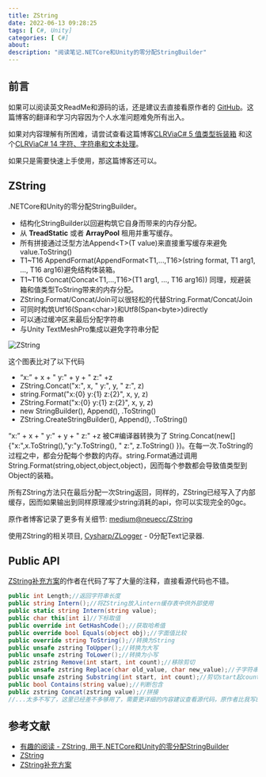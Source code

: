 ```yaml
---
title: ZString
date: 2022-06-13 09:28:25
tags: [ C#, Unity]
categories: [ C#]
about: 
description: "阅读笔记.NETCore和Unity的零分配StringBuilder"
---
```


## 前言

如果可以阅读英文ReadMe和源码的话，还是建议去直接看原作者的 [GitHub](https://github.com/Cysharp/ZString#getting-started)。这篇博客的翻译和学习内容因为个人水准问题难免所有出入。

如果对内容理解有所困难，请尝试查看这篇博客[CLRViaC# 5 值类型拆装箱](https://crazyink47.xyz/2022/02/18/%E3%80%8ACLRViaC-%E3%80%8B%E7%AC%AC5%E7%AB%A0-%E5%9F%BA%E5%85%83%E7%B1%BB%E5%9E%8B%E3%80%81%E5%BC%95%E7%94%A8%E7%B1%BB%E5%9E%8B%E5%92%8C%E5%80%BC%E7%B1%BB%E5%9E%8B/#%E5%80%BC%E7%B1%BB%E5%9E%8B%E4%B8%8E%E5%BC%95%E7%94%A8%E7%B1%BB%E5%9E%8B%E7%9A%84%E4%B8%80%E4%BA%9B%E5%8C%BA%E5%88%AB) 和这个[CLRViaC# 14 字符、字符串和文本处理](https://crazyink47.xyz/2022/03/29/%E3%80%8ACLRViaC-%E3%80%8B%E7%AC%AC14%E7%AB%A0-%E5%AD%97%E7%AC%A6%E3%80%81%E5%AD%97%E7%AC%A6%E4%B8%B2%E5%92%8C%E6%96%87%E6%9C%AC%E5%A4%84%E7%90%86/)。

如果只是需要快速上手使用，那这篇博客还可以。

## ZString

.NETCore和Unity的零分配StringBuilder。

+ 结构化StringBuilder以回避构筑它自身而带来的内存分配。
+ 从 **TreadStatic** 或者 **ArrayPool** 租用并重写缓存。
+ 所有拼接通过泛型方法Append\<T>(T value)来直接重写缓存来避免value.ToString()
+ T1~T16 AppendFormat(AppendFormat<T1,...,T16>(string format, T1 arg1, ..., T16 arg16)避免结构体装箱。
+ T1~T16 Concat(Concat<T1,...,T16>(T1 arg1, ..., T16 arg16))  同理，规避装箱和值类型ToString带来的内存分配。
+ ZString.Format/Concat/Join可以很轻松的代替String.Format/Concat/Join
+ 可同时构筑Utf16(Span\<char>)和Utf8(Span\<byte>)directly
+ 可以通过缓冲区来最后分配字符串
+ 与Unity TextMeshPro集成以避免字符串分配

![ZString](https://user-images.githubusercontent.com/46207/74473217-9061e200-4ee6-11ea-9a77-14d740886faa.png)

这个图表比对了以下代码

+ “x:” + x + " y:" + y + " z:" +z
+ ZString.Concat("x:", x, " y:", y, " z:", z)
+ string.Format("x:{0} y:{1} z:{2}", x, y, z)
+ ZString.Format("x:{0} y:{1} z:{2}", x, y, z)
+ new StringBuilder(), Append(), .ToString()
+ ZString.CreateStringBuilder(), Append(), .ToString()

“x:” + x + " y:" + y + " z:" +z 被C#编译器转换为了 String.Concat(new[]{"x:",x.ToString(),"y:"y.ToString(), " z:", z.ToString() })。在每一次.ToString的过程之中，都会分配每个参数的内存。string.Format通过调用String.Format(string,object,object,object)，因而每个参数都会导致值类型到Object的装箱。

所有ZString方法只在最后分配一次String返回，同样的，ZString已经写入了内部缓存，因而如果输出到同样原理减少string消耗的api，你可以实现完全的0gc。

原作者博客记录了更多有关细节: [medium@neuecc/ZString](https://medium.com/@neuecc/zstring-zero-allocation-stringbuilder-for-net-core-and-unity-f3163c88c887)

使用ZString的相关项目, [Cysharp/ZLogger](https://github.com/Cysharp/ZLogger) - 0分配Text记录器.

## Public API

[ZString补充方案](https://gitee.com/rehen2000/zstring)的作者在代码了写了大量的注释，直接看源代码也不错。

``` csharp
public int Length;//返回字符串长度
public string Intern();//将ZString放入intern缓存表中供外部使用
public static string Intern(string value);
public char this[int i]//下标取值
public override int GetHashCode();//获取哈希值
public override bool Equals(object obj);//字面值比较
public override string ToString();//转换为String
public unsafe zstring ToUpper();//转换为大写
public unsafe zstring ToLower();//转换为小写
public zstring Remove(int start, int count);//移除剪切
public unsafe zstring Replace(char old_value, char new_value);//子字符串替换
public unsafe zstring Substring(int start, int count);//剪切start起count长度子串
public bool Contains(string value);//判断包含
public zstring Concat(zstring value);//拼接
//...太多不写了，这里已经差不多够用了，需要更详细的内容建议查看源代码，原作者比我写的详细多了，我就不中译中了
```

## 参考文献

+ [有趣的阅读 - ZString, 用于.NETCore和Unity的零分配StringBuilder](https://zhuanlan.zhihu.com/p/157678593)
+ [ZString](https://github.com/Cysharp/ZString#getting-started)
+ [ZString补充方案](https://gitee.com/rehen2000/zstring)
